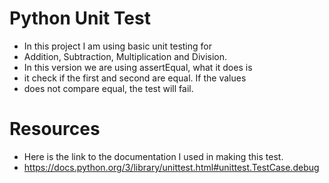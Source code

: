 # Python Unit Test
* In this project I am using basic unit testing for
* Addition, Subtraction, Multiplication and Division.
* In this version we are using assertEqual, what it does is
* it check if the first and second are equal. If the values
* does not compare equal, the test will fail.

# Resources
* Here is the link to the documentation I used in making this test.
* https://docs.python.org/3/library/unittest.html#unittest.TestCase.debug